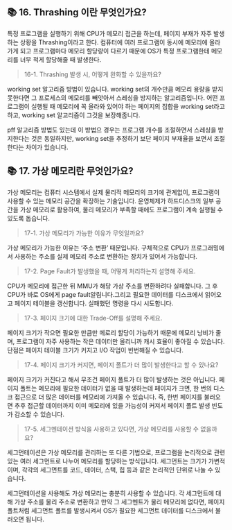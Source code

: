 ## 📚 16. Thrashing 이란 무엇인가요?
특정 프로그램을 실행하기 위해 CPU가 메모리 접근을 하는데, 페이지 부재가 자주 발생하는 상황을 Thrashing이라고 한다. 컴퓨터에 여러 프로그램이 동시에 메모리에 올라가게 되고 프로그램마다 메모리 할당량이 다르기 때문에 OS가 특정 프로그램한테 메모리를 너무 적게 할당해줄 때 발생한다.

> 16-1. Thrashing 발생 시, 어떻게 완화할 수 있을까요?

working set 알고리즘 방법이 있습니다. working set의 개수만큼 메모리 용량을 받지 못한다면 그 프로세스의 메모리를 빼앗아서 스레싱을 방지하는 알고리즘입니다. 어떤 프로그램이 실행될 때 메모리에 꼭 올라와 있어야 하는 페이지의 집합을 working set라고 하고, working set 알고리즘이 그것을 보장해줍니다.

pff 알고리즘 방법도 있는데 이 방법으 경우는 프로그램 개수를 조절하면서 스레싱을 방지한다는 것은 동일하지만, working set을 추정하기 보단 페이지 부재율을 보면서 조절한다는 차이가 있습니다.

## 📚 17. 가상 메모리란 무엇인가요?
가상 메모리는 컴퓨터 시스템에서 실제 물리적 메모리의 크기에 관계없이, 프로그램이 사용할 수 있는 메모리 공간을 확장하는 기술입니다. 운영체제가 하드디스크의 일부 공간을 가상 메모리로 활용하여, 물리 메모리가 부족할 때에도 프로그램이 계속 실행될 수 있도록 돕습니다.

> 17-1. 가상 메모리가 가능한 이유가 무엇일까요?

가상 메모리가 가능한 이유는 ‘주소 변환’ 때문입니다. 구체적으로 CPU가 프로그래밍에서 사용하는 주소를 실제 메모리 주소로 변환하는 장치가 있어서 가능합니다.

> 17-2. Page Fault가 발생했을 때, 어떻게 처리하는지 설명해 주세요.

CPU가 메모리에 접근한 뒤 MMU가 해당 가상 주소를 변환하려다 실패합니다. 그 후 CPU가 바로 OS에게 page fault알림니다.그리고 필요한 데이터를 디스크에서 읽어오고 페이지 테이블을 갱신합니다. 실패했던 명령을 다시 시도합니다.

> 17-3. 페이지 크기에 대한 Trade-Off를 설명해 주세요.

페이지 크기가 작으면 필요한 만큼만 메로리 할당이 가능하기 때문에 메모리 낭비가 줄며, 프로그램이 자주 사용하는 작은 데이터만 올리니까 캐시 효율이 좋아질 수 있습니다. 단점은 페이지 테이블 크기가 커지고 I/O 작업이 빈번해질 수 있습니다.

> 17-4. 페이지 크기가 커지면, 페이지 폴트가 더 많이 발생한다고 할 수 있나요?

페이지 크기가 커진다고 해서 무조건 페이지 폴트가 더 많이 발생하는 것은 아닙니다. 페이지 폴트는 메모리에 필요한 데이터가 없을 때 발생하는데 페이지가 크면, 한 번의 디스크 접근으로 더 많은 데이터를 메모리에 가져올 수 있습니다. 즉, 한번 페이지를 불러오면 추후 접근할 데이터까지 이미 메모리에 있을 가능성이 커져서 페이지 폴트 발생 빈도가 감소할 수 있습니다.

> 17-5. 세그멘테이션 방식을 사용하고 있다면, 가상 메모리를 사용할 수 없을까요?

세그먼테이션은 가상 메모리를 관리하는 또 다른 기법으로, 프로그램을 논리적으로 관련 있는 여러 세그먼트로 나누어 메모리를 할당하는 방식입니다. 세그먼트는 크기가 가변적이며, 각각의 세그먼트를 코드, 데이터, 스택, 힙 등과 같은 논리적인 단위로 나눌 수 있습니다. 

세그먼테이션을 사용해도 가상 메모리는 충분히 사용할 수 있습니다. 각 세그먼트에 대해 가상 주소를 물리 주소로 변환하고 만약 그 세그멘트가 물리 메모리에 없다면, 페이지 폴트처럼 세그먼트 폴트를 발생시켜서 OS가 필요한 세그먼트 데이터를 디스크에서 불러오면 됩니다.
